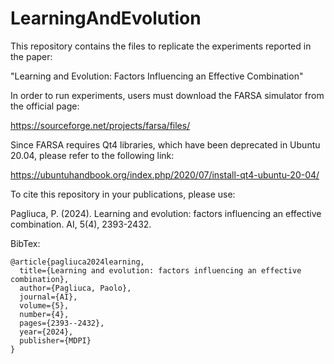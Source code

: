 # LearningAndEvolution

This repository contains the files to replicate the experiments reported in the paper:

"Learning and Evolution: Factors Influencing an Effective Combination"

In order to run experiments, users must download the FARSA simulator from the official page:

https://sourceforge.net/projects/farsa/files/

Since FARSA requires Qt4 libraries, which have been deprecated in Ubuntu 20.04, please refer to the following link:

https://ubuntuhandbook.org/index.php/2020/07/install-qt4-ubuntu-20-04/

To cite this repository in your publications, please use:

Pagliuca, P. (2024). Learning and evolution: factors influencing an effective combination. AI, 5(4), 2393-2432.

BibTex:

```
@article{pagliuca2024learning,
  title={Learning and evolution: factors influencing an effective combination},
  author={Pagliuca, Paolo},
  journal={AI},
  volume={5},
  number={4},
  pages={2393--2432},
  year={2024},
  publisher={MDPI}
}
```
